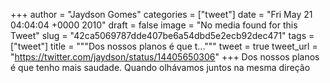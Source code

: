 
+++
author = "Jaydson Gomes"
categories = ["tweet"]
date = "Fri May 21 04:04:04 +0000 2010"
draft = false
image = "No media found for this Tweet"
slug = "42ca5069787dde407be6a54dbd5e2ecb92dec471"
tags = ["tweet"]
title = """Dos nossos planos é que t..."""
tweet = true
tweet_url = "https://twitter.com/jaydson/status/14405650306"
+++
Dos nossos planos é que tenho mais saudade.
Quando olhávamos juntos na mesma direção
